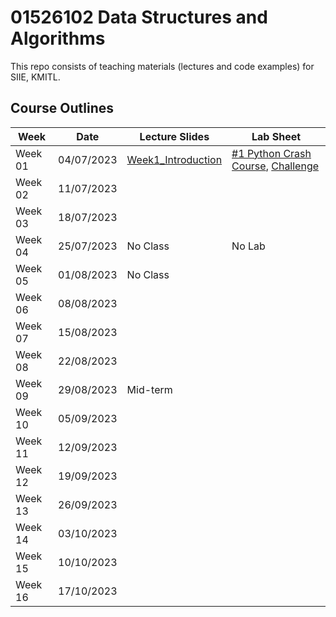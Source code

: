 # 01526102 Data Structures and Algorithms

This repo consists of teaching materials (lectures and code examples) for SIIE, KMITL.

## Course Outlines
|Week| Date | Lecture Slides|Lab Sheet|
|---|---|---|---|
|Week 01| 04/07/2023 | [Week1_Introduction](https://github.com/noswolf/DSA_BIT/blob/DSA_23/Week1/DSA_Week1.pdf)  |[#1 Python Crash Course](https://github.com/noswolf/DSA_BIT/blob/DSA_23/Week1/DSA_Python_Crash_Course_stu.pdf), [Challenge](https://github.com/noswolf/DSA_BIT/blob/DSA_23/Week1/DSA_Lab-1-Challenge.ipynb)  |
|Week 02| 11/07/2023 | | |  
|Week 03| 18/07/2023 | | |  
|Week 04| 25/07/2023 | No Class | No Lab |   
|Week 05| 01/08/2023 | No Class |  |  
|Week 06| 08/08/2023 | | |  
|Week 07| 15/08/2023 | | |  
|Week 08| 22/08/2023 | | | 
|Week 09| 29/08/2023 | Mid-term | |  
|Week 10| 05/09/2023 | | |  
|Week 11| 12/09/2023 | | |   
|Week 12| 19/09/2023 | |  |  
|Week 13| 26/09/2023 | | |   
|Week 14| 03/10/2023 | | |  
|Week 15| 10/10/2023 | | |  
|Week 16| 17/10/2023 | | |  
